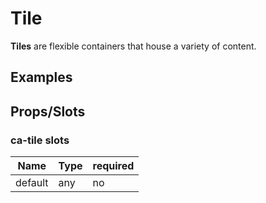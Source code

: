 
# Tile

**Tiles** are flexible containers that house a variety of content.

## Examples

<Codepen codePenId="ejzLeZ"></Codepen>

## Props/Slots

### ca-tile slots

| Name | Type | required |
| ------ | ----------- | ------ |
| default   | any | no |